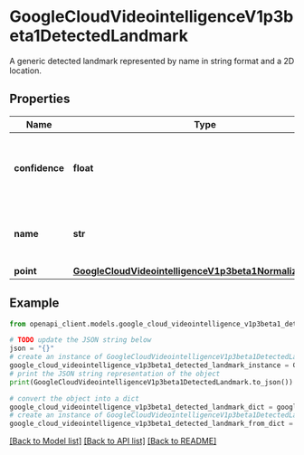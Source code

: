 # GoogleCloudVideointelligenceV1p3beta1DetectedLandmark

A generic detected landmark represented by name in string format and a 2D location.

## Properties

Name | Type | Description | Notes
------------ | ------------- | ------------- | -------------
**confidence** | **float** | The confidence score of the detected landmark. Range [0, 1]. | [optional] 
**name** | **str** | The name of this landmark, for example, left_hand, right_shoulder. | [optional] 
**point** | [**GoogleCloudVideointelligenceV1p3beta1NormalizedVertex**](GoogleCloudVideointelligenceV1p3beta1NormalizedVertex.md) |  | [optional] 

## Example

```python
from openapi_client.models.google_cloud_videointelligence_v1p3beta1_detected_landmark import GoogleCloudVideointelligenceV1p3beta1DetectedLandmark

# TODO update the JSON string below
json = "{}"
# create an instance of GoogleCloudVideointelligenceV1p3beta1DetectedLandmark from a JSON string
google_cloud_videointelligence_v1p3beta1_detected_landmark_instance = GoogleCloudVideointelligenceV1p3beta1DetectedLandmark.from_json(json)
# print the JSON string representation of the object
print(GoogleCloudVideointelligenceV1p3beta1DetectedLandmark.to_json())

# convert the object into a dict
google_cloud_videointelligence_v1p3beta1_detected_landmark_dict = google_cloud_videointelligence_v1p3beta1_detected_landmark_instance.to_dict()
# create an instance of GoogleCloudVideointelligenceV1p3beta1DetectedLandmark from a dict
google_cloud_videointelligence_v1p3beta1_detected_landmark_from_dict = GoogleCloudVideointelligenceV1p3beta1DetectedLandmark.from_dict(google_cloud_videointelligence_v1p3beta1_detected_landmark_dict)
```
[[Back to Model list]](../README.md#documentation-for-models) [[Back to API list]](../README.md#documentation-for-api-endpoints) [[Back to README]](../README.md)


